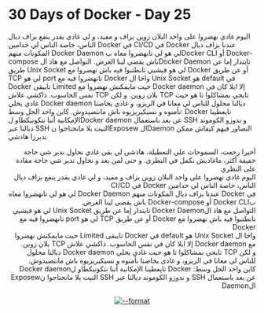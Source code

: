 # 30 Days of Docker - Day 25

اليوم غادي نهضروا على واحد البلان زوين بزاف و مفيد، و لي غادي يقدر ينفع بزاف ديال الناس، خاصة الناس لي خدامين Docker في CI/CD
في Docker عندنا بزاف ديال المكونات منهم Docker Daemon لي هو لي تانهضروا معاه بDocker CLI أو Docker-compose باش يقضي لينا الغرض. 
التواصل مع هاذ الDocker Daemon تايتدار إما عن طريق Unix Socket لي هو فيشيي تانطتبوا فيه باش نهضروا مع Docker أو عن طريق TCP لي هو port تانهضروا فيه مع Docker
واخا ال Unix Socket هو default في Docker تايبقى Limited حيت مايمكنش نهضروا مع Docker daemon إلا ايلا كان في نفس الحاسوب. ذاكشي علاش TCP بلان زوين. 
و لكن TCP تايجي بمشاكلوا تا هو حيت غادي يخلي Docker daemon ديالنا محلول للناس لي معانا في الريزو، و غادي يخاصنا نأمنوه و نسيكيريزيوه باش مانتصيدوش.
كاين واحد الحل وسط: Docker تايعطينا الإمكانية أننا نتكونيكطاو لDocker daemon عن بعد باستعمال SSH و ندوزو الكوموند ديالنا عبر SSH النيت بلا مانحتاجوا نExposew الDaemon
التصاور فيهم كيفاش ممكن نديرزا هاذشي

<div dir="rtl">
   أخيرا رجعت، السموحات على التعطيلة، هاذشي لي بقى غادي نحاول ندير شي حاجة خفيفة أكثر، ماغاديش نكمل في النظري. و حتى لمن بعد و نحاول ندير شي حاجة مقادة على النظري
</div>

<div dir="rtl">
   اليوم غادي نهضروا على واحد البلان زوين بزاف و مفيد، و لي غادي يقدر ينفع بزاف ديال الناس، خاصة الناس لي خدامين Docker في CI/CD
</div>

<div dir="rtl">
    في Docker عندنا بزاف ديال المكونات منهم Docker Daemon لي هو لي تانهضروا معاه بDocker CLI أو Docker-compose باش يقضي لينا الغرض. <br>
    التواصل مع هاذ الDocker Daemon تايتدار إما عن طريق Unix Socket لي هو فيشيي تانطتبوا فيه باش نهضروا مع Docker أو عن طريق TCP لي هو port تانهضروا فيه مع Docker <br>
</div>
<div dir="rtl">
    واخا ال Unix Socket هو default في Docker تايبقى Limited حيت مايمكنش نهضروا مع Docker daemon إلا ايلا كان في نفس الحاسوب. ذاكشي علاش TCP بلان زوين. <br>
    و لكن TCP تايجي بمشاكلوا تا هو حيت غادي يخلي Docker daemon ديالنا محلول للناس لي معانا في الريزو، و غادي يخاصنا نأمنوه و نسيكيريزيوه باش مانتصيدوش. <br>
    كاين واحد الحل وسط: Docker تايعطينا الإمكانية أننا نتكونيكطاو لDocker daemon عن بعد باستعمال SSH و ندوزو الكوموند ديالنا عبر SSH النيت بلا مانحتاجوا نExposew الDaemon
</div>

<p align="center">
        <a href="https://docs.docker.com/engine/reference/commandline/ps/#formatting">
            <img alt="--format" src="images/docker-ssh.png"/>
        </a>
</p>   